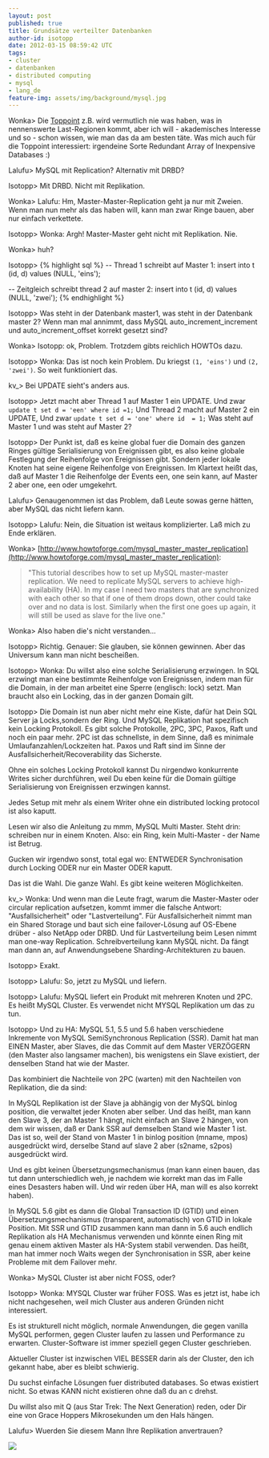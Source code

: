 ```yaml
---
layout: post
published: true
title: Grundsätze verteilter Datenbanken
author-id: isotopp
date: 2012-03-15 08:59:42 UTC
tags:
- cluster
- datenbanken
- distributed computing
- mysql
- lang_de
feature-img: assets/img/background/mysql.jpg
---
```

Wonka> Die [Toppoint](http://www.toppoint.de'>http://www.toppoint.de)  z.B. 
wird vermutlich nie was haben, was in nennenswerte Last-Regionen kommt, aber
ich will - akademisches Interesse und so - schon wissen, wie man das da am
besten täte.  Was mich auch für die Toppoint interessiert: irgendeine Sorte
Redundant Array of Inexpensive Databases :)

Lalufu> MySQL mit Replication?  Alternativ mit DRBD?

Isotopp> Mit DRBD. Nicht mit Replikation.

Wonka> Lalufu: Hm, Master-Master-Replication geht ja nur mit Zweien.  Wenn
man nun mehr als das haben will, kann man zwar Ringe bauen, aber nur einfach
verkettete.

Isotopp> Wonka: Argh!  Master-Master geht nicht mit Replikation.  Nie.

Wonka> huh?

Isotopp> {% highlight sql %}
-- Thread 1 schreibt auf Master 1:
  insert into t (id, d) values (NULL, 'eins');

-- Zeitgleich schreibt thread 2 auf master 2: 
  insert into t (id, d) values (NULL, 'zwei');
{% endhighlight %}
  
Isotopp> Was steht in der Datenbank master1, was steht in der Datenbank
master 2?  Wenn man mal annimmt, dass MySQL auto_increment_increment und
auto_increment_offset korrekt gesetzt sind?

Wonka> Isotopp: ok, Problem.  Trotzdem gibts reichlich HOWTOs dazu.

Isotopp> Wonka: Das ist noch kein Problem.  Du kriegst `(1, 'eins')` und `(2, 'zwei')`.
So weit funktioniert das.

kv_> Bei UPDATE sieht's anders aus.

Isotopp> Jetzt macht aber Thread 1 auf Master 1 ein UPDATE. Und zwar `update t set d = 'een' where id =1;`
Und Thread 2 macht auf Master 2 ein UPDATE, Und zwar `update t set d = 'one' where id  = 1;`
Was steht auf Master 1 und was steht auf Master 2?

Isotopp> Der Punkt ist, daß es keine global fuer die Domain des ganzen
Ringes gültige Serialisierung von Ereignissen gibt, es also keine globale
Festlegung der Reihenfolge von Ereignissen gibt.  Sondern jeder lokale
Knoten hat seine eigene Reihenfolge von Ereignissen.  Im Klartext heißt das,
daß auf Master 1 die Reihenfolge der Events een, one sein kann, auf Master 2
aber one, een oder umgekehrt.

Lalufu> Genaugenommen ist das Problem, daß Leute sowas gerne hätten, aber
MySQL das nicht liefern kann.

Isotopp> Lalufu: Nein, die Situation ist weitaus komplizierter.  Laß mich zu
Ende erklären.

Wonka> [http://www.howtoforge.com/mysql_master_master_replication](http://www.howtoforge.com/mysql_master_master_replication):
> "This tutorial describes how to set up MySQL master-master replication.  We
> need to replicate MySQL servers to achieve high-availability (HA).  In my
> case I need two masters that are synchronized with each other so that if one
> of them drops down, other could take over and no data is lost.  Similarly
> when the first one goes up again, it will still be used as slave for the
> live one."

Wonka> Also haben die's nicht verstanden...

Isotopp> Richtig.  Genauer: Sie glauben, sie können gewinnen.  Aber das
Universum kann man nicht bescheißen.

Isotopp> Wonka: Du willst also eine solche Serialisierung erzwingen. In SQL
erzwingt man eine bestimmte Reihenfolge von Ereignissen, indem man für die
Domain, in der man arbeitet eine Sperre (englisch: lock) setzt.  Man braucht
also ein Locking, das in der ganzen Domain gilt.

Isotopp> Die Domain ist nun aber nicht mehr eine Kiste, dafür hat Dein SQL
Server ja Locks,sondern der Ring.  Und MySQL Replikation hat spezifisch kein
Locking Protokoll.  Es gibt solche Protokolle, 2PC, 3PC, Paxos, Raft und
noch ein paar mehr.  2PC ist das schnellste, in dem Sinne, daß es minimale
Umlaufanzahlen/Lockzeiten hat.  Paxos und Raft sind im Sinne der
Ausfallsicherheit/Recoverability das Sicherste.

Ohne ein solches Locking Protokoll kannst Du nirgendwo konkurrente Writes
sicher durchführen, weil Du eben keine für die Domain gültige Serialisierung
von Ereignissen erzwingen kannst.

Jedes Setup mit mehr als einem Writer ohne ein distributed locking protocol
ist also kaputt.

Lesen wir also die Anleitung zu mmm, MySQL Multi Master.  Steht drin:
schreiben nur in einem Knoten.  Also: ein Ring, kein Multi-Master - der Name
ist Betrug.

Gucken wir irgendwo sonst, total egal wo: ENTWEDER Synchronisation durch
Locking ODER nur ein Master ODER kaputt.

Das ist die Wahl. Die ganze Wahl. Es gibt keine weiteren Möglichkeiten.

kv_> Wonka: Und wenn man die Leute fragt, warum die Master-Master oder
circular replication aufsetzen, kommt immer die falsche Antwort:
"Ausfallsicherheit" oder "Lastverteilung".  Für Ausfallsicherheit nimmt man
ein Shared Storage und baut sich eine failover-Lösung auf OS-Ebene drüber -
also NetApp oder DRBD.  Und für Lastverteilung beim Lesen nimmt man one-way
Replication.  Schreibverteilung kann MySQL nicht.  Da fängt man dann an, auf
Anwendungsebene Sharding-Architekturen zu bauen.

Isotopp> Exakt.

Isotopp> Lalufu: So, jetzt zu MySQL und liefern.

Isotopp> Lalufu: MySQL liefert ein Produkt mit mehreren Knoten und 2PC.  Es
heißt MySQL Cluster.  Es verwendet nicht MYSQL Replikation um das zu tun.

Isotopp> Und zu HA: MySQL 5.1, 5.5 und 5.6 haben verschiedene Inkremente von
MySQL SemiSynchronous Replication (SSR).  Damit hat man EINEN Master, aber
Slaves, die das Commit auf dem Master VERZÖGERN (den Master also langsamer
machen), bis wenigstens ein Slave existiert, der denselben Stand hat wie der
Master.

Das kombiniert die Nachteile von 2PC (warten) mit den Nachteilen von
Replikation, die da sind:

In MySQL Replikation ist der Slave ja abhängig von der MySQL binlog
position, die verwaltet jeder Knoten aber selber.  Und das heißt, man kann
den Slave 3, der an Master 1 hängt, nicht einfach an Slave 2 hängen, von dem
wir wissen, daß er Dank SSR auf demselben Stand wie Master 1 ist.  Das ist
so, weil der Stand von Master 1 in binlog position (mname, mpos) ausgedrückt
wird, derselbe Stand auf slave 2 aber (s2name, s2pos) ausgedrückt wird.

Und es gibt keinen Übersetzungsmechanismus (man kann einen bauen, das tut
dann unterschiedlich weh, je nachdem wie korrekt man das im Falle eines
Desasters haben will.  Und wir reden über HA, man will es also korrekt
haben).

In MySQL 5.6 gibt es dann die Global Transaction ID (GTID) und einen
Übersetzungsmechanismus (transparent, automatisch) von GTID in lokale
Position.  Mit SSR und GTID zusammen kann man dann in 5.6 auch endlich
Replikation als HA Mechanismus verwenden und könnte einen Ring mit genau
einem aktiven Master als HA-System stabil verwenden.  Das heißt, man hat
immer noch Waits wegen der Synchronisation in SSR, aber keine Probleme mit
dem Failover mehr.

Wonka> MySQL Cluster ist aber nicht FOSS, oder?

Isotopp> Wonka: MYSQL Cluster war früher FOSS.  Was es jetzt ist, habe ich
nicht nachgesehen, weil mich Cluster aus anderen Gründen nicht interessiert.

Es ist strukturell nicht möglich, normale Anwendungen, die gegen vanilla
MySQL performen, gegen Cluster laufen zu lassen und Performance zu erwarten. 
Cluster-Software ist immer speziell gegen Cluster geschrieben.

Aktueller Cluster ist inzwischen VIEL BESSER darin als der Cluster, den ich
gekannt habe, aber es bleibt schwierig.

Du suchst einfache Lösungen fuer distributed databases.  So etwas existiert
nicht.  So etwas KANN nicht existieren ohne daß du an c drehst.

Du willst also mit Q (aus Star Trek: The Next Generation) reden, oder Dir
eine von Grace Hoppers Mikrosekunden um den Hals hängen.

Lalufu> Wuerden Sie diesem Mann Ihre Replikation anvertrauen?  

![](http://images5.fanpop.com/image/photos/25400000/Discord-dance-random-25482674-500-378.gif)
